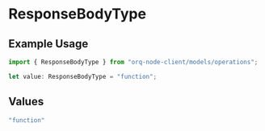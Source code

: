 # ResponseBodyType

## Example Usage

```typescript
import { ResponseBodyType } from "orq-node-client/models/operations";

let value: ResponseBodyType = "function";
```

## Values

```typescript
"function"
```